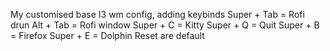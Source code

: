 My customised base I3 wm config, adding keybinds
Super + Tab = Rofi drun
Alt + Tab = Rofi window
Super + C = Kitty
Super + Q = Quit
Super + B = Firefox
Super + E = Dolphin
Reset are default
